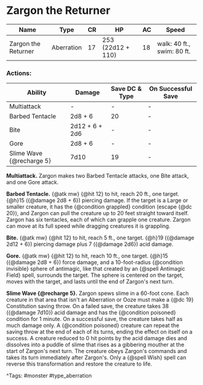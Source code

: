 # Zargon the Returner

| Name | Type | CR | HP | AC | Speed |
|------|------|----|----|----|-------|
| Zargon the Returner | Aberration | 17 | 253 (22d12 + 110) | 18 | walk: 40 ft., swim: 80 ft. |

### Actions:

| Ability | Damage | Save DC & Type | On Successful Save |
|---------|--------|----------------|--------------------|
| Multiattack | - | - | - |
| Barbed Tentacle | 2d8 + 6 | 20 | - |
| Bite | 2d12 + 6 + 2d6 | - | - |
| Gore | 2d8 + 6 | - | - |
| Slime Wave {@recharge 5} | 7d10 | 19 | - |


**Multiattack.** Zargon makes two Barbed Tentacle attacks, one Bite attack, and one Gore attack.

**Barbed Tentacle.** {@atk mw} {@hit 12} to hit, reach 20 ft., one target. {@h}15 ({@damage 2d8 + 6}) piercing damage. If the target is a Large or smaller creature, it has the {@condition grappled} condition (escape {@dc 20}), and Zargon can pull the creature up to 20 feet straight toward itself. Zargon has six tentacles, each of which can grapple one creature. Zargon can move at its full speed while dragging creatures it is grappling.

**Bite.** {@atk mw} {@hit 12} to hit, reach 5 ft., one target. {@h}19 ({@damage 2d12 + 6}) piercing damage plus 7 ({@damage 2d6}) acid damage.

**Gore.** {@atk mw} {@hit 12} to hit, reach 10 ft., one target. {@h}15 ({@damage 2d8 + 6}) force damage, and a 10-foot-radius {@condition invisible} sphere of antimagic, like that created by an {@spell Antimagic Field} spell, surrounds the target. The sphere is centered on the target, moves with the target, and lasts until the end of Zargon's next turn.

**Slime Wave {@recharge 5}.** Zargon spews slime in a 60-foot cone. Each creature in that area that isn't an Aberration or Ooze must make a {@dc 19} Constitution saving throw. On a failed save, the creature takes 38 ({@damage 7d10}) acid damage and has the {@condition poisoned} condition for 1 minute. On a successful save, the creature takes half as much damage only. A {@condition poisoned} creature can repeat the saving throw at the end of each of its turns, ending the effect on itself on a success. A creature reduced to 0 hit points by the acid damage dies and dissolves into a puddle of slime that rises as a gibbering mouther at the start of Zargon's next turn. The creature obeys Zargon's commands and takes its turn immediately after Zargon's. Only a {@spell Wish} spell can reverse this transformation and restore the creature to life.

^Tags: #monster #type_aberration